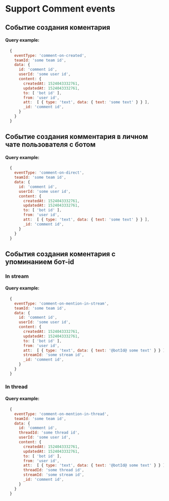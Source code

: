 # Support Comment events

## Событие создания коментария

#### Query example:
```js
  { 
    eventType: 'comment-on-created',
    teamId: 'some team id',
    data: {
      id: 'comment id',
      userId: 'some user id',
      content: {
        createdAt: 1524043332761,
        updatedAt: 1524043332761,
        to: [ 'bot id' ],
        from: 'user id',
        att:  [ { type: 'text', data: { text: 'some text' } } ],
        _id: 'comment id',
      }
    }
  }
```

## Событие создания комментария в личном чате пользователя с ботом

#### Query example:
```js
  { 
    eventType: 'comment-on-direct',
    teamId: 'some team id',
    data: {
      id: 'comment id',
      userId: 'some user id',
      content: {
        createdAt: 1524043332761,
        updatedAt: 1524043332761,
        to: [ 'bot id' ],
        from: 'user id',
        att:  [ { type: 'text', data: { text: 'some text' } } ],
        _id: 'comment id',
      }
    }
  }
```

## События создания коментария с упоминанием бот-id

### In stream

#### Query example:
```js
  { 
    eventType: 'comment-on-mention-in-stream',
    teamId: 'some team id',
    data: {
      id: 'comment id',
      userId: 'some user id',
      content: {
        createdAt: 1524043332761,
        updatedAt: 1524043332761,
        to: [ 'bot id' ],
        from: 'user id',
        att:  [ { type: 'text', data: { text: '@botId@ some text' } } ],
        streamId: 'some stream id',
        _id: 'comment id',
      }
    }
  }
```

### In thread

#### Query example:
```js
  { 
    eventType: 'comment-on-mention-in-thread',
    teamId: 'some team id',
    data: {
      id: 'comment id',
      threadId: 'some thread id',
      userId: 'some user id',
      content: {
        createdAt: 1524043332761,
        updatedAt: 1524043332761,
        to: [ 'bot id' ],
        from: 'user id',
        att:  [ { type: 'text', data: { text: '@botId@ some text' } } ],
        threadId: 'some thread id',
        streamId: 'some stream id',
        _id: 'comment id',
      }
    }
  }
```
